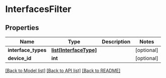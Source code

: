 # InterfacesFilter

## Properties
Name | Type | Description | Notes
------------ | ------------- | ------------- | -------------
**interface_types** | [**list[InterfaceType]**](InterfaceType.md) |  | [optional] 
**device_id** | **int** |  | [optional] 

[[Back to Model list]](../README.md#documentation-for-models) [[Back to API list]](../README.md#documentation-for-api-endpoints) [[Back to README]](../README.md)



